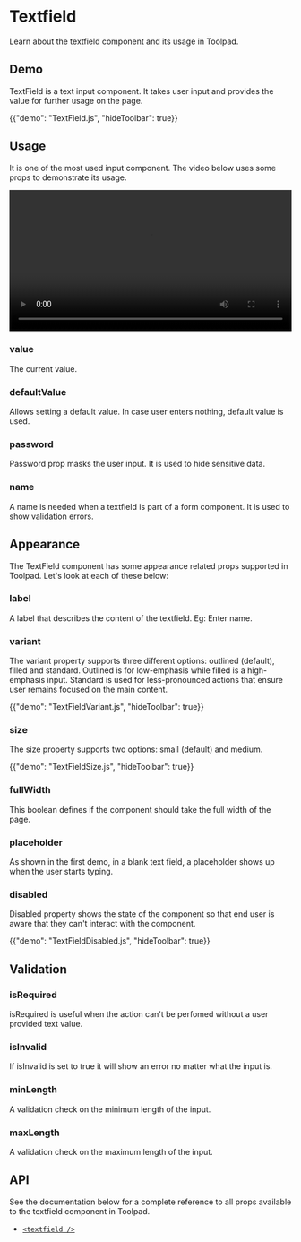 # Textfield

<p class="description">Learn about the textfield component and its usage in Toolpad.</p>

## Demo

TextField is a text input component. It takes user input and provides the value for further usage on the page.

{{"demo": "TextField.js", "hideToolbar": true}}

## Usage

It is one of the most used input component. The video below uses some props to demonstrate its usage.

<video controls width="100%" height="auto" style="contain" alt="textfield">
  <source src="/static/toolpad/docs/components/textfield/textfield.mp4" type="video/mp4">
  Your browser does not support the video tag.
</video>

### value

The current value.

### defaultValue

Allows setting a default value. In case user enters nothing, default value is used.

### password

Password prop masks the user input. It is used to hide sensitive data.

### name

A name is needed when a textfield is part of a form component. It is used to show validation errors.

## Appearance

The TextField component has some appearance related props supported in Toolpad. Let's look at each of these below:

### label

A label that describes the content of the textfield. Eg: Enter name.

### variant

The variant property supports three different options: outlined (default), filled and standard. Outlined is for low-emphasis while filled is a high-emphasis input. Standard is used for less-pronounced actions that ensure user remains focused on the main content.

{{"demo": "TextFieldVariant.js", "hideToolbar": true}}

### size

The size property supports two options: small (default) and medium.

{{"demo": "TextFieldSize.js", "hideToolbar": true}}

### fullWidth

This boolean defines if the component should take the full width of the page.

### placeholder

As shown in the first demo, in a blank text field, a placeholder shows up when the user starts typing.

### disabled

Disabled property shows the state of the component so that end user is aware that they can't interact with the component.

{{"demo": "TextFieldDisabled.js", "hideToolbar": true}}

## Validation

### isRequired

isRequired is useful when the action can't be perfomed without a user provided text value.

### isInvalid

If isInvalid is set to true it will show an error no matter what the input is.

### minLength

A validation check on the minimum length of the input.

### maxLength

A validation check on the maximum length of the input.

## API

See the documentation below for a complete reference to all props available to the textfield component in Toolpad.

- [`<textfield />`](/toolpad/reference/components/text-field/#properties)
